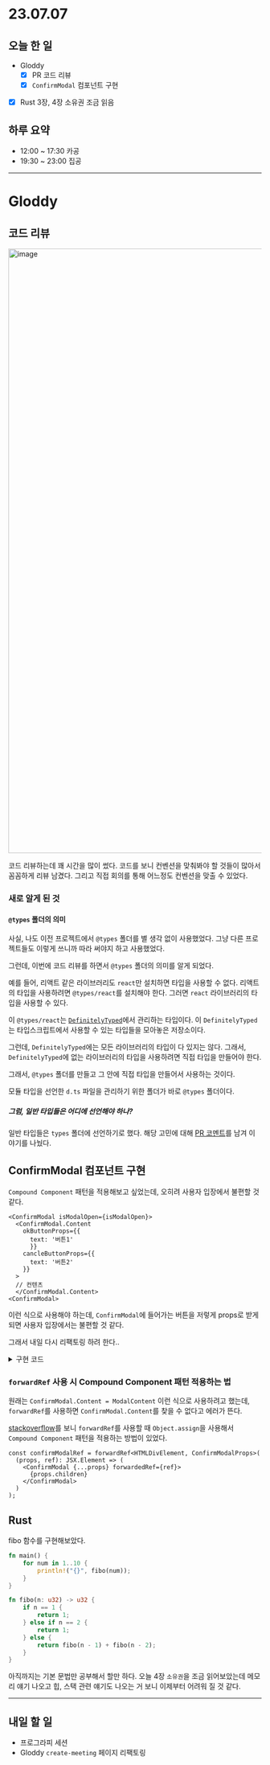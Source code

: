 # 23.07.07

## 오늘 한 일

- Gloddy
  - [x] PR 코드 리뷰
  - [x] `ConfirmModal` 컴포넌트 구현
- [x] Rust 3장, 4장 소유권 조금 읽음

## 하루 요약

- 12:00 ~ 17:30 카공
- 19:30 ~ 23:00 집공

---

# Gloddy

## 코드 리뷰

<img width="1203" alt="image" src="https://github.com/Self-Driven-Development/TIL/assets/23312485/3897bf9b-520e-4b0e-aa35-06130b8f4a3d" />

코드 리뷰하는데 꽤 시간을 많이 썼다. 코드를 보니 컨벤션을 맞춰봐야 할 것들이 많아서 꼼꼼하게 리뷰 남겼다. 그리고 직접 회의를 통해 어느정도 컨벤션을 맞출 수 있었다.

### 새로 알게 된 것

#### `@types` 폴더의 의미

사실, 나도 이전 프로젝트에서 `@types` 폴더를 별 생각 없이 사용했었다. 그냥 다른 프로젝트들도 이렇게 쓰니까 따라 써야지 하고 사용했었다.

그런데, 이번에 코드 리뷰를 하면서 `@types` 폴더의 의미를 알게 되었다.

예를 들어, 리액트 같은 라이브러리도 `react`만 설치하면 타입을 사용할 수 없다. 리액트의 타입을 사용하려면 `@types/react`를 설치해야 한다. 그러면 `react` 라이브러리의 타입을 사용할 수 있다.

이 `@types/react`는 [`DefinitelyTyped`](https://github.com/DefinitelyTyped/DefinitelyTyped)에서 관리하는 타입이다. 이 `DefinitelyTyped`는 타입스크립트에서 사용할 수 있는 타입들을 모아놓은 저장소이다.

그런데, `DefinitelyTyped`에는 모든 라이브러리의 타입이 다 있지는 않다. 그래서, `DefinitelyTyped`에 없는 라이브러리의 타입을 사용하려면 직접 타입을 만들어야 한다.

그래서, `@types` 폴더를 만들고 그 안에 직접 타입을 만들어서 사용하는 것이다.

모듈 타입을 선언한 `d.ts` 파일을 관리하기 위한 폴더가 바로 `@types` 폴더이다.

##### 그럼, 일반 타입들은 어디에 선언해야 하나?

일반 타입들은 `types` 폴더에 선언하기로 했다. 해당 고민에 대해 [PR 코멘트](https://github.com/gloddy-dev/gloddy-client/pull/81#discussion_r1255202518)를 남겨 이야기를 나눴다.

## ConfirmModal 컴포넌트 구현

`Compound Component` 패턴을 적용해보고 싶었는데, 오히려 사용자 입장에서 불편할 것 같다.

```tsx
<ConfirmModal isModalOpen={isModalOpen}>
  <ConfirmModal.Content
    okButtonProps={{
      text: '버튼1'
      }}
    cancleButtonProps={{
      text: '버튼2'
    }}
  >
  // 컨텐츠
  </ConfirmModal.Content>
<ConfirmModal>
```

이런 식으로 사용해야 하는데, `ConfirmModal`에 들어가는 버튼을 저렇게 props로 받게 되면 사용자 입장에서는 불편할 것 같다.

그래서 내일 다시 리팩토링 하려 한다..

<details>
<summary>구현 코드</summary>
<div>

```tsx
import { forwardRef } from 'react';
import ModalWrapper from './ModalWrapper';
import Button, { type ButtonProps } from '@/components/common/Button';

interface ConfirmModalProps {
  isModalOpen: boolean;
  forwardedRef?: React.Ref<HTMLDivElement>;
  children?: React.ReactNode;
}

function ConfirmModal({ isModalOpen, forwardedRef, children }: ConfirmModalProps) {
  if (!isModalOpen) return null;

  return (
    <>
      <ModalWrapper />
      <div ref={forwardedRef} className='absolute z-10 w-300 rounded-10 bg-white px-16 pb-15 pt-30'>
        {children}
      </div>
    </>
  );
}

interface ModalContentProps {
  okButtonProps: ButtonProps;
  cancelButtonProps: ButtonProps;
  children?: React.ReactNode;
}

function ModalContent({ okButtonProps, cancelButtonProps, children }: ModalContentProps) {
  return (
    <div className='p-25'>
      {children}
      <div className='mt-25 flex flex-col gap-8'>
        <Button {...okButtonProps} />
        <Button {...cancelButtonProps} />
      </div>
    </div>
  );
}

const confirmModalRef = forwardRef<HTMLDivElement, ConfirmModalProps>(
  (props, ref): JSX.Element => (
    <ConfirmModal {...props} forwardedRef={ref}>
      {props.children}
    </ConfirmModal>
  )
);

export default Object.assign(confirmModalRef, {
  Content: ModalContent,
});
```

</div>
</details>

### `forwardRef` 사용 시 Compound Component 패턴 적용하는 법

원래는 `ConfirmModal.Content = ModalContent` 이런 식으로 사용하려고 했는데, `forwardRef`를 사용하면 `ConfirmModal.Content`를 찾을 수 없다고 에러가 뜬다.

[stackoverflow](https://stackoverflow.com/questions/70202711/how-to-attach-a-compound-component-when-using-react-forward-ref-property-does-n)를 보니 `forwardRef`를 사용할 때 `Object.assign`을 사용해서 `Compound Component` 패턴을 적용하는 방법이 있었다.

```tsx
const confirmModalRef = forwardRef<HTMLDivElement, ConfirmModalProps>(
  (props, ref): JSX.Element => (
    <ConfirmModal {...props} forwardedRef={ref}>
      {props.children}
    </ConfirmModal>
  )
);
```

## Rust

fibo 함수를 구현해보았다.

```rust
fn main() {
    for num in 1..10 {
        println!("{}", fibo(num));
    }
}

fn fibo(n: u32) -> u32 {
    if n == 1 {
        return 1;
    } else if n == 2 {
        return 1;
    } else {
        return fibo(n - 1) + fibo(n - 2);
    }
}
```

아직까지는 기본 문법만 공부해서 할만 하다. 오늘 4장 `소유권`을 조금 읽어보았는데 메모리 얘기 나오고 힙, 스택 관련 얘기도 나오는 거 보니 이제부터 어려워 질 것 같다.

---

## 내일 할 일

- 프로그라피 세션
- Gloddy `create-meeting` 페이지 리팩토링
